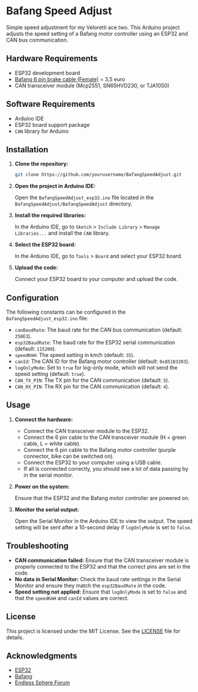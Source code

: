 # Bafang Speed Adjust

Simple speed adjustment for my Veloretti ace two.
This Arduino project adjusts the speed setting of a Bafang motor controller using an ESP32 and CAN bus communication.

## Hardware Requirements

- ESP32 development board
- [Bafang 6 pin brake cable (Female)](https://nl.aliexpress.com/item/1005006053143927.html) = 3,5 euro
- CAN transceiver module (Mcp2551, SN65HVD230, or TJA1050)

## Software Requirements

- Arduino IDE
- ESP32 board support package
- `CAN` library for Arduino

## Installation

1. **Clone the repository:**

   ```sh
   git clone https://github.com/yourusername/BafangSpeedAdjust.git
   ```

2. **Open the project in Arduino IDE:**

   Open the `BafangSpeedAdjust_esp32.ino` file located in the `BafangSpeedAdjust/BafangSpeedAdjust` directory.

3. **Install the required libraries:**

   In the Arduino IDE, go to `Sketch` > `Include Library` > `Manage Libraries...` and install the `CAN` library.

4. **Select the ESP32 board:**

   In the Arduino IDE, go to `Tools` > `Board` and select your ESP32 board.

5. **Upload the code:**

   Connect your ESP32 board to your computer and upload the code.

## Configuration

The following constants can be configured in the `BafangSpeedAdjust_esp32.ino` file:

- `canBaudRate`: The baud rate for the CAN bus communication (default: `250E3`).
- `esp32BaudRate`: The baud rate for the ESP32 serial communication (default: `115200`).
- `speedKmH`: The speed setting in km/h (default: `35`).
- `canId`: The CAN ID for the Bafang motor controller (default: `0x85103203`).
- `logOnlyMode`: Set to `true` for log-only mode, which will not send the speed setting (default: `true`).
- `CAN_TX_PIN`: The TX pin for the CAN communication (default: `5`).
- `CAN_RX_PIN`: The RX pin for the CAN communication (default: `4`).

## Usage

1. **Connect the hardware:**

   - Connect the CAN transceiver module to the ESP32.
   - Connect the 6 pin cable to the CAN transceiver module (H = green cable, L = white cable).
   - Connect the 6 pin cable to the Bafang motor controller (purple connector, bike can be switched on).
   - Connect the ESP32 to your computer using a USB cable.
   - If all is connected correctly, you should see a lot of data passing by in the serial monitor.

2. **Power on the system:**

   Ensure that the ESP32 and the Bafang motor controller are powered on.

3. **Monitor the serial output:**

   Open the Serial Monitor in the Arduino IDE to view the output. The speed setting will be sent after a 10-second delay if `logOnlyMode` is set to `false`.

## Troubleshooting

- **CAN communication failed:** Ensure that the CAN transceiver module is properly connected to the ESP32 and that the correct pins are set in the code.
- **No data in Serial Monitor:** Check the baud rate settings in the Serial Monitor and ensure they match the `esp32BaudRate` in the code.
- **Speed setting not applied:** Ensure that `logOnlyMode` is set to `false` and that the `speedKmH` and `canId` values are correct.

## License

This project is licensed under the MIT License. See the [LICENSE](LICENSE) file for details.

## Acknowledgments

- [ESP32](https://www.espressif.com/)
- [Bafang](https://www.bafang-e.com/)
- [Endless Sphere Forum](https://endless-sphere.com/sphere/threads/bafang-m500-m600-thread.100777/page-53)